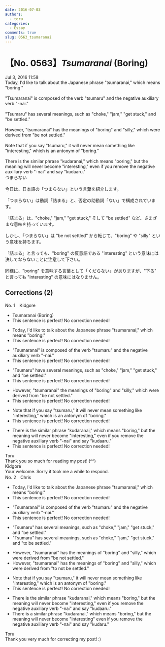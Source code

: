 ```yaml
---
date: 2016-07-03
authors:
  - toru
categories:
  - Essay
comments: true
slug: 0563_tsumaranai
---
```


# 【No. 0563】<strong><em>Tsumaranai</strong></em> (Boring)
<div class="date">Jul 3, 2016 11:58</div>
<div id="post"><div id="body_show_ori">
Today, I'd like to talk about the Japanese phrase "tsumaranai," which means "boring."<br/><br/>"Tsumaranai" is composed of the verb "tsumaru" and the negative auxiliary verb "-nai."<br/><br/>"Tsumaru" has several meanings, such as "choke," "jam," "get stuck," and "be settled."<br/><br/>However, "tsumaranai" has the meanings of "boring" and "silly," which were derived from "be not settled."<br/><br/>Note that if you say "tsumaru," it will never mean something like "interesting," which is an antonym of "boring."<br/><br/>There is the similar phrase "kudaranai," which means "boring," but the meaning will never become "interesting," even if you remove the negative auxiliary verb "-nai" and say "kudaaru."
</div></div>

<!-- more -->

<div id="post_ja"><div id="body_show_mo">
つまらない<br/><br/>今日は、日本語の「つまらない」という言葉を紹介します。<br/><br/>「つまらない」は動詞「詰まる」と、否定の助動詞「ない」で構成されています。<br/><br/>「詰まる」は、"choke," "jam," "get stuck," そして "be settled" など、さまざまな意味を持っています。<br/><br/>しかし、「つまらない」は "be not settled" から転じて、"boring" や "silly" という意味を持ちます。<br/><br/>「詰まる」と言っても、"boring" の反意語である "interesting" という意味には決してならないことに注意して下さい。<br/><br/>同様に、"boring" を意味する言葉として「くだらない」がありますが、"下る" と言っても "interesting" の意味にはなりません。
</div></div>

## Corrections (2)
<div id="block"><div class="first_name"> No. 1　<span class="just_name">Kidgore</span></div><div id="block2">
<ul class="correction_field">
<li class="incorrect">Tsumaranai (Boring)</li>
<li class="corrected perfect">This sentence is perfect! No correction needed!</li>
</ul>
<ul class="correction_field">
<li class="incorrect">Today, I'd like to talk about the Japanese phrase "tsumaranai," which means "boring."</li>
<li class="corrected perfect">This sentence is perfect! No correction needed!</li>
</ul>
<ul class="correction_field">
<li class="incorrect">"Tsumaranai" is composed of the verb "tsumaru" and the negative auxiliary verb "-nai."</li>
<li class="corrected perfect">This sentence is perfect! No correction needed!</li>
</ul>
<ul class="correction_field">
<li class="incorrect">"Tsumaru" have several meanings, such as "choke," "jam," "get stuck," and "be settled."</li>
<li class="corrected perfect">This sentence is perfect! No correction needed!</li>
</ul>
<ul class="correction_field">
<li class="incorrect">However, "tsumaranai" the meanings of "boring" and "silly," which were derived from "be not settled."</li>
<li class="corrected perfect">This sentence is perfect! No correction needed!</li>
</ul>
<ul class="correction_field">
<li class="incorrect">Note that if you say "tsumaru," it will never mean something like "interesting," which is an antonym of "boring."</li>
<li class="corrected perfect">This sentence is perfect! No correction needed!</li>
</ul>
<ul class="correction_field">
<li class="incorrect">There is the similar phrase "kudaranai," which means "boring," but the meaning will never become "interesting," even if you remove the negative auxiliary verb "-nai" and say "kudaaru."</li>
<li class="corrected perfect">This sentence is perfect! No correction needed!</li>
</ul>
</div><div class="name"><span class="just_name">Toru</span><br>
Thank you so much for reading my post! (^^)
</div>
<div class="name"><span class="just_name">Kidgore</span><br>
Your welcome. Sorry it took me a while to respond.
</div>
</div>
<div id="block"><div class="first_name"> No. 2　<span class="just_name">Chris</span></div><div id="block2">
<ul class="correction_field">
<li class="incorrect">Today, I'd like to talk about the Japanese phrase "tsumaranai," which means "boring."</li>
<li class="corrected perfect">This sentence is perfect! No correction needed!</li>
</ul>
<ul class="correction_field">
<li class="incorrect">"Tsumaranai" is composed of the verb "tsumaru" and the negative auxiliary verb "-nai."</li>
<li class="corrected perfect">This sentence is perfect! No correction needed!</li>
</ul>
<ul class="correction_field">
<li class="incorrect">"Tsumaru" has several meanings, such as "choke," "jam," "get stuck," and "be settled."</li>
<li class="corrected correct">
"Tsumaru" has several meanings, such as "choke," "jam," "get stuck," and "<span class="f_blue">to </span>be settled."
</li>
</ul>
<ul class="correction_field">
<li class="incorrect">However, "tsumaranai" has the meanings of "boring" and "silly," which were derived from "be not settled."</li>
<li class="corrected correct">
However, "tsumaranai" has the meanings of "boring" and "silly," which were derived from "<span class="f_blue">to not be</span> settled."
</li>
</ul>
<ul class="correction_field">
<li class="incorrect">Note that if you say "tsumaru," it will never mean something like "interesting," which is an antonym of "boring."</li>
<li class="corrected perfect">This sentence is perfect! No correction needed!</li>
</ul>
<ul class="correction_field">
<li class="incorrect">There is the similar phrase "kudaranai," which means "boring," but the meaning will never become "interesting," even if you remove the negative auxiliary verb "-nai" and say "kudaaru."</li>
<li class="corrected correct">
There is <span class="f_blue">a</span> similar phrase "kudaranai," which means "boring," but the meaning will never become "interesting" even if you remove the negative auxiliary verb "-nai" and say "kudaru."
</li>
</ul>
</div><div class="name"><span class="just_name">Toru</span><br>
Thank you very much for correcting my post! :)
</div>
</div>
